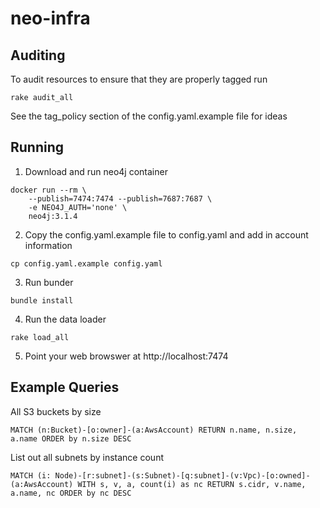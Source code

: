 # neo-infra


## Auditing

To audit resources to ensure that they are properly tagged run

```
rake audit_all
```

See the tag_policy section of the config.yaml.example file for ideas

## Running

1) Download and run neo4j container

```
docker run --rm \
    --publish=7474:7474 --publish=7687:7687 \
    -e NEO4J_AUTH='none' \
    neo4j:3.1.4
```

2) Copy the config.yaml.example file to config.yaml and add in account information

```
cp config.yaml.example config.yaml
```

3) Run bunder

```
bundle install
```

4) Run the data loader

```
rake load_all
```

5) Point your web browswer at http://localhost:7474


## Example Queries

All S3 buckets by size
```
MATCH (n:Bucket)-[o:owner]-(a:AwsAccount) RETURN n.name, n.size, a.name ORDER by n.size DESC
```

List out all subnets by instance count
```
MATCH (i: Node)-[r:subnet]-(s:Subnet)-[q:subnet]-(v:Vpc)-[o:owned]-(a:AwsAccount) WITH s, v, a, count(i) as nc RETURN s.cidr, v.name, a.name, nc ORDER by nc DESC
```
